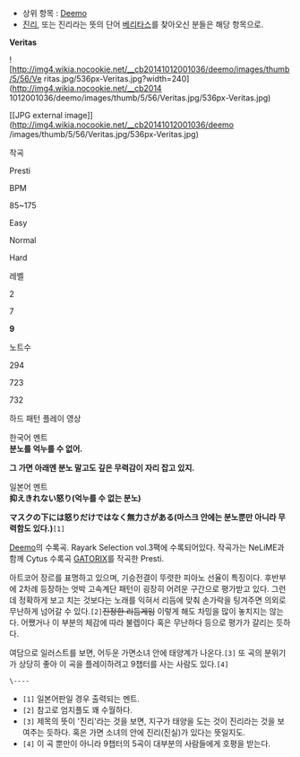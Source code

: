   * 상위 항목 : [Deemo](Deemo.md)
  * [진리](%EC%A7%84%EB%A6%AC.md), 또는 진리라는 뜻의 단어 [베리타스](%EB%B2%A0%EB%A6%AC%ED%83%80%EC%8A%A4.md)를 찾아오신 분들은 해당 항목으로.  

**Veritas**

![http://img4.wikia.nocookie.net/__cb20141012001036/deemo/images/thumb/5/56/Ve
ritas.jpg/536px-Veritas.jpg?width=240](http://img4.wikia.nocookie.net/__cb2014
1012001036/deemo/images/thumb/5/56/Veritas.jpg/536px-Veritas.jpg)

[[JPG external image]](http://img4.wikia.nocookie.net/__cb20141012001036/deemo
/images/thumb/5/56/Veritas.jpg/536px-Veritas.jpg)

작곡

Presti

BPM

85~175

Easy

Normal

Hard

레벨

2

7

**9**

노트수

294

723

732

  
  

하드 패턴 플레이 영상

  

한국어 멘트  
**분노를 억누를 수 없어.**

**그 가면 아래엔 분노 말고도 깊은 무력감이 자리 잡고 있지.**  

일본어 멘트  
**抑えきれない怒り(억누를 수 없는 분노)**

**マスクの下には怒りだけではなく無力さがある(마스크 안에는 분노뿐만 아니라 무력함도 있다.)**`[1]`

  

[Deemo](Deemo.md)의 수록곡. Rayark Selection vol.3팩에 수록되어있다. 작곡가는 NeLiME과 함께
Cytus 수록곡 [GATORIX](GATORIX.md)를 작곡한 Presti.

  

아트코어 장르를 표명하고 있으며, 기승전결이 뚜렷한 피아노 선율이 특징이다. 후반부에 2차례 등장하는 엇박 고속계단 패턴이 굉장히 어려운
구간으로 평가받고 있다. 그런데 정확하게 보고 치는 것보다는 노래를 익혀서 리듬에 맞춰 손가락을 팅겨주면 의외로 무난하게 넘어갈 수
있다.`[2]`<del>진정한 리듬게임</del> 이렇게 해도 차밍을 많이 놓치지는 않는다. 어쨌거나 이 부분의 체감에 따라 불렙이다 혹은
무난하다 등으로 평가가 갈리는 듯하다.

  

여담으로 일러스트를 보면, 어두운 가면소녀 안에 태양계가 나온다.`[3]` 또 곡의 분위기가 상당히 좋아 이 곡을 플레이하려고 9챕터를 사는
사람도 있다.`[4]`

`\----`

  * `[1]` 일본어판일 경우 출력되는 멘트.
  * `[2]` 참고로 엄지플도 꽤 수월하다.
  * `[3]` 제목의 뜻이 '진리'라는 것을 보면, 지구가 태양을 도는 것이 진리라는 것을 보여주는 듯하다. 혹은 가면 소녀의 안에 진리(진실)가 있다는 뜻일지도.
  * `[4]` 이 곡 뿐만이 아니라 9챕터의 5곡이 대부분의 사람들에게 호평을 받는다.


